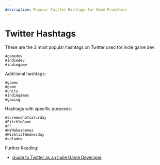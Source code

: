 ```yaml
---
description: Popular Twitter Hashtags for Game Promotion
---
```


# Twitter Hashtags

These are the 3 most popular hashtags on Twitter used for indie game dev:

```
#gamedev
#indiedev
#indiegame
```

Additional hashtags:

```
#games
#game
#unity
#indiegames
#gaming
```

Hashtags with specific purposes:

```
#screenshotsaturday
#PitchYaGame
#FF
#NYMakesGames
#WishlistWednesday
#solodev
```

Further Reading:

* [Guide to Twitter as an Indie Game Developer](https://indiegameplanet.net/a-beginners-guide-to-twitter-as-an-indie-game-developer/)
